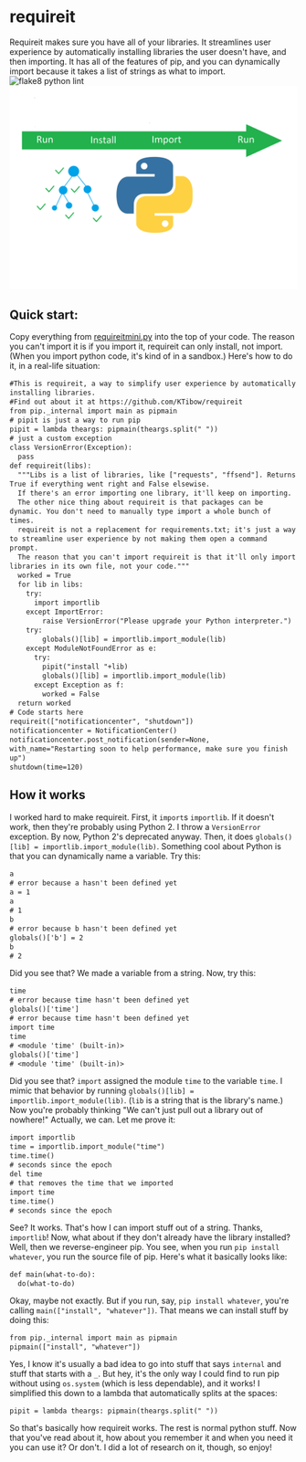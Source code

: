 # requireit
Requireit makes sure you have all of your libraries. It streamlines user experience by automatically installing libraries the user doesn't have, and then importing. It has all of the features of pip, and you can dynamically import because it takes a list of strings as what to import.
![flake8 python lint](https://github.com/KTibow/requireit/workflows/flake8%20python%20lint/badge.svg)  
![requireit logo](pyart.png)  
## Quick start:
Copy everything from [requireitmini.py](requireitmini.py?raw=true) into the top of your code. The reason you can't import it is if you import it, requireit can only install, not import. (When you import python code, it's kind of in a sandbox.)
Here's how to do it, in a real-life situation:
```python3
#This is requireit, a way to simplify user experience by automatically installing libraries.
#Find out about it at https://github.com/KTibow/requireit
from pip._internal import main as pipmain
# pipit is just a way to run pip
pipit = lambda theargs: pipmain(theargs.split(" "))
# just a custom exception
class VersionError(Exception):
  pass
def requireit(libs):
  """Libs is a list of libraries, like ["requests", "ffsend"]. Returns True if everything went right and False elsewise.
  If there's an error importing one library, it'll keep on importing. 
  The other nice thing about requireit is that packages can be dynamic. You don't need to manually type import a whole bunch of times.
  requireit is not a replacement for requirements.txt; it's just a way to streamline user experience by not making them open a command prompt.
  The reason that you can't import requireit is that it'll only import libraries in its own file, not your code."""
  worked = True
  for lib in libs:
    try:
      import importlib
    except ImportError:
    	raise VersionError("Please upgrade your Python interpreter.")
    try:
    	globals()[lib] = importlib.import_module(lib)
    except ModuleNotFoundError as e:
      try:
        pipit("install "+lib)
        globals()[lib] = importlib.import_module(lib)
      except Exception as f:
        worked = False
  return worked
# Code starts here
requireit(["notificationcenter", "shutdown"])
notificationcenter = NotificationCenter()
notificationcenter.post_notification(sender=None, with_name="Restarting soon to help performance, make sure you finish up")
shutdown(time=120)
```
## How it works
I worked hard to make requireit.
First, it `import`s `importlib`. If it doesn't work, then they're probably using Python 2. I throw a `VersionError` exception. By now, Python 2's deprecated anyway.
Then, it does `globals()[lib] = importlib.import_module(lib)`. Something cool about Python is that you can dynamically name a variable. Try this:
```python3
a
# error because a hasn't been defined yet
a = 1
a
# 1
b
# error because b hasn't been defined yet
globals()['b'] = 2
b
# 2
```
Did you see that? We made a variable from a string. Now, try this:
```python3
time
# error because time hasn't been defined yet
globals()['time']
# error because time hasn't been defined yet
import time
time
# <module 'time' (built-in)>
globals()['time']
# <module 'time' (built-in)>
```
Did you see that? `import` assigned the module `time` to the variable `time`. I mimic that behavior by running `globals()[lib] = importlib.import_module(lib)`. (`lib` is a string that is the library's name.) Now you're probably thinking "We can't just pull out a library out of nowhere!" Actually, we can. Let me prove it:
```python3
import importlib
time = importlib.import_module("time")
time.time()
# seconds since the epoch
del time
# that removes the time that we imported
import time
time.time()
# seconds since the epoch
```
See? It works. That's how I can import stuff out of a string. Thanks, `importlib`!
Now, what about if they don't already have the library installed? Well, then we reverse-engineer pip.
You see, when you run `pip install whatever`, you run the source file of pip. Here's what it basically looks like:
```python3
def main(what-to-do):
  do(what-to-do)
```
Okay, maybe not exactly. But if you run, say, `pip install whatever`, you're calling `main(["install", "whatever"])`. That means we can install stuff by doing this:
```python3
from pip._internal import main as pipmain
pipmain(["install", "whatever"])
```
Yes, I know it's usually a bad idea to go into stuff that says `internal` and stuff that starts with a `_`. But hey, it's the only way I could find to run pip without using `os.system` (which is less dependable), and it works! I simplified this down to a lambda that automatically splits at the spaces:
```python3
pipit = lambda theargs: pipmain(theargs.split(" "))
```
So that's basically how requireit works. The rest is normal python stuff. Now that you've read about it, how about you remember it and when you need it you can use it? Or don't. I did a lot of research on it, though, so enjoy!
